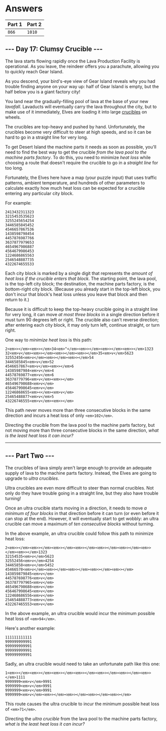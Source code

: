 # Answers

| Part 1 | Part 2 |
| ------ | ------ |
| `866`  | `1010` |

## --- Day 17: Clumsy Crucible ---

The lava starts flowing rapidly once the Lava Production Facility is operational. As you leave, the reindeer offers you a parachute, allowing you to quickly reach Gear Island.

As you descend, your bird's-eye view of Gear Island reveals why you had trouble finding anyone on your way up: half of Gear Island is empty, but the half below you is a giant factory city!

You land near the gradually-filling pool of lava at the base of your new _lavafall_. Lavaducts will eventually carry the lava throughout the city, but to make use of it immediately, Elves are loading it into large [crucibles](https://en.wikipedia.org/wiki/Crucible) on wheels.

The crucibles are top-heavy and pushed by hand. Unfortunately, the crucibles become very difficult to steer at high speeds, and so it can be hard to go in a straight line for very long.

To get Desert Island the machine parts it needs as soon as possible, you'll need to find the best way to get the crucible _from the lava pool to the machine parts factory_. To do this, you need to minimize _heat loss_ while choosing a route that doesn't require the crucible to go in a _straight line_ for too long.

Fortunately, the Elves here have a map (your puzzle input) that uses traffic patterns, ambient temperature, and hundreds of other parameters to calculate exactly how much heat loss can be expected for a crucible entering any particular city block.

For example:

```
2413432311323
3215453535623
3255245654254
3446585845452
4546657867536
1438598798454
4457876987766
3637877979653
4654967986887
4564679986453
1224686865563
2546548887735
4322674655533
```

Each city block is marked by a single digit that represents the _amount of heat loss if the crucible enters that block_. The starting point, the lava pool, is the top-left city block; the destination, the machine parts factory, is the bottom-right city block. (Because you already start in the top-left block, you don't incur that block's heat loss unless you leave that block and then return to it.)

Because it is difficult to keep the top-heavy crucible going in a straight line for very long, it can move _at most three blocks_ in a single direction before it must turn 90 degrees left or right. The crucible also can't reverse direction; after entering each city block, it may only turn left, continue straight, or turn right.

One way to _minimize heat loss_ is this path:

```
2<em>></em><em>></em>34<em>^</em><em>></em><em>></em><em>></em>1323
32<em>v</em><em>></em><em>></em><em>></em>35<em>v</em>5623
32552456<em>v</em><em>></em><em>></em>54
3446585845<em>v</em>52
4546657867<em>v</em><em>></em>6
14385987984<em>v</em>4
44578769877<em>v</em>6
36378779796<em>v</em><em>></em>
465496798688<em>v</em>
456467998645<em>v</em>
12246868655<em><</em><em>v</em>
25465488877<em>v</em>5
43226746555<em>v</em><em>></em>
```

This path never moves more than three consecutive blocks in the same direction and incurs a heat loss of only `<em>102</em>`.

Directing the crucible from the lava pool to the machine parts factory, but not moving more than three consecutive blocks in the same direction, _what is the least heat loss it can incur?_

-----------------

## --- Part Two ---

The crucibles of lava simply aren't large enough to provide an adequate supply of lava to the machine parts factory. Instead, the Elves are going to upgrade to _ultra crucibles_.

Ultra crucibles are even more difficult to steer than normal crucibles. Not only do they have trouble going in a straight line, but they also have trouble turning!

Once an ultra crucible starts moving in a direction, it needs to move _a minimum of four blocks_ in that direction before it can turn (or even before it can stop at the end). However, it will eventually start to get wobbly: an ultra crucible can move a maximum of _ten consecutive blocks_ without turning.

In the above example, an ultra crucible could follow this path to minimize heat loss:

```
2<em>></em><em>></em><em>></em><em>></em><em>></em><em>></em><em>></em><em>></em>1323
32154535<em>v</em>5623
32552456<em>v</em>4254
34465858<em>v</em>5452
45466578<em>v</em><em>></em><em>></em><em>></em><em>></em>
143859879845<em>v</em>
445787698776<em>v</em>
363787797965<em>v</em>
465496798688<em>v</em>
456467998645<em>v</em>
122468686556<em>v</em>
254654888773<em>v</em>
432267465553<em>v</em>
```

In the above example, an ultra crucible would incur the minimum possible heat loss of `<em>94</em>`.

Here's another example:

```
111111111111
999999999991
999999999991
999999999991
999999999991
```

Sadly, an ultra crucible would need to take an unfortunate path like this one:

```
1<em>></em><em>></em><em>></em><em>></em><em>></em><em>></em><em>></em>1111
9999999<em>v</em>9991
9999999<em>v</em>9991
9999999<em>v</em>9991
9999999<em>v</em><em>></em><em>></em><em>></em><em>></em>
```

This route causes the ultra crucible to incur the minimum possible heat loss of `<em>71</em>`.

Directing the _ultra crucible_ from the lava pool to the machine parts factory, _what is the least heat loss it can incur?_